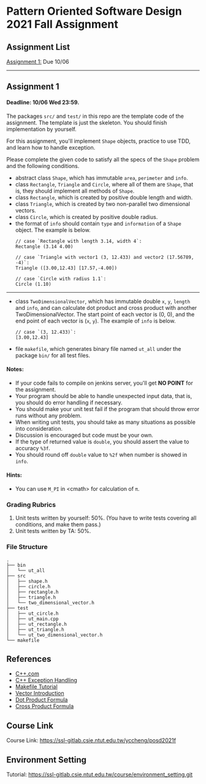 # Pattern Oriented Software Design 2021 Fall Assignment

## Assignment List
[Assignment 1:](Assignment1.md) Due 10/06

---

## Assignment 1
#### Deadline: 10/06 Wed 23:59.

The packages `src/` and `test/` in this repo are the template code of the 
assignment.
The template is just the skeleton.
You should finish implementation by yourself.

For this assignment, you'll implement `Shape` objects, practice to use TDD, and
learn how to handle exception.

Please complete the given code to satisfy all the specs of the `Shape` problem 
and the following conditions.

- abstract class `Shape`, which has immutable `area`, `perimeter` and `info`.
- class `Rectangle`, `Triangle` and `Circle`, where all of them are `Shape`, 
that is, they should implement all methods of `Shape`.
- class `Rectangle`, which is created by positive double length and width.
- class `Triangle`, which is created by two non-parallel two dimensional 
vectors.
- class `Circle`, which is created by positive double radius.
- the format of `info` should contain `type` and `information` of a `Shape` 
object. The example is below.
  ```
  // case `Rectangle with length 3.14, width 4`: 
  Rectangle (3.14 4.00)
  
  // case `Triangle with vector1 (3, 12.433) and vector2 (17.56789, -4)`: 
  Triangle ([3.00,12.43] [17.57,-4.00])

  // case `Circle with radius 1.1`:
  Circle (1.10)
  ```
---
- class `TwoDimensionalVector`, which has immutable double `x`, `y`, `length` 
and `info`, and can calculate dot product and cross product with another 
TwoDimensionalVector. The start point of each vector is (0, 0), and the end 
point of each vector is (`x`, `y`). The example of `info` is below.
  ```
  // case `(3, 12.433)`:
  [3.00,12.43]
  ```
- file `makefile`, which generates binary file named `ut_all` under the package 
`bin/` for all test files.

#### Notes:
- If your code fails to compile on jenkins server, you'll get **NO POINT** for
the assignment.
- Your program should be able to handle unexpected input data, that is, you
should do error handling if necessary.
- You should make your unit test fail if the program that should throw error
runs without any problem.
- When writing unit tests, you should take as many situations as possible into
consideration.
- Discussion is encouraged but code must be your own.
- If the type of returned value is `double`, you should assert the value to 
accuracy `%3f`.
- You should round off `double` value to `%2f` when number is showed in `info`.

#### Hints:
- You can use `M_PI` in \<cmath> for calculation of `π`.

### Grading Rubrics
1. Unit tests written by yourself: 50%. (You have to write tests covering all 
conditions, and make them pass.)
2. Unit tests written by TA: 50%.

### File Structure
```
.
├── bin
│   └── ut_all
├── src
│   ├── shape.h
│   ├── circle.h
│   ├── rectangle.h
│   ├── triangle.h
│   └── two_dimensional_vector.h
├── test
│   ├── ut_circle.h
│   ├── ut_main.cpp
│   ├── ut_rectangle.h
│   ├── ut_triangle.h
│   └── ut_two_dimensional_vector.h
└── makefile
```


## References
- [C++.com](http://www.cplusplus.com/reference/)
- [C++ Exception Handling](https://www.tutorialspoint.com/cplusplus/cpp_exceptions_handling.htm)
- [Makefile Tutorial](https://ssl-gitlab.csie.ntut.edu.tw/course/makefile_tutorial)
- [Vector Introduction](https://mathinsight.org/cross_product_formula)
- [Dot Product Formula](https://mathinsight.org/dot_product_formula_components)
- [Cross Product Formula](https://mathinsight.org/cross_product_formula)

## Course Link
Course Link: https://ssl-gitlab.csie.ntut.edu.tw/yccheng/posd2021f

## Environment Setting
Tutorial: https://ssl-gitlab.csie.ntut.edu.tw/course/environment_setting.git
